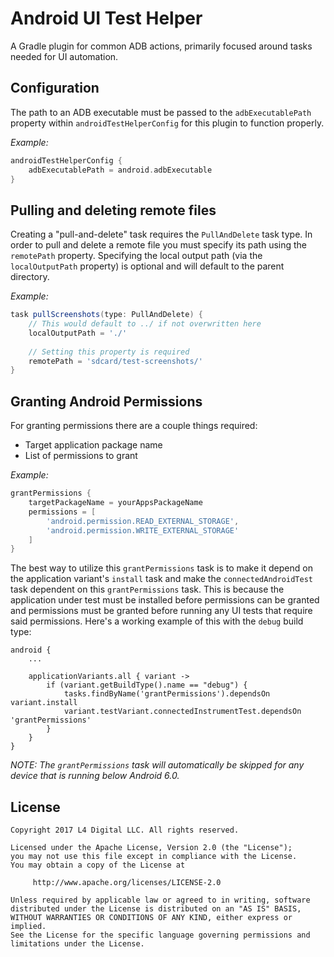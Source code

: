 # Android UI Test Helper
A Gradle plugin for common ADB actions, primarily focused around tasks needed for UI automation.

## Configuration

The path to an ADB executable must be passed to the `adbExecutablePath` property within `androidTestHelperConfig` for this plugin to function properly.

_Example:_

```groovy
androidTestHelperConfig {
    adbExecutablePath = android.adbExecutable
}
```

## Pulling and deleting remote files

Creating a "pull-and-delete" task requires the `PullAndDelete` task type. In order to pull and delete a remote file you must specify its path using the `remotePath` property. Specifying the local output path (via the `localOutputPath` property) is optional and will default to the parent directory.

_Example:_

```groovy
task pullScreenshots(type: PullAndDelete) {
    // This would default to ../ if not overwritten here
    localOutputPath = './'
    
    // Setting this property is required
    remotePath = 'sdcard/test-screenshots/'
}
```

## Granting Android Permissions

For granting permissions there are a couple things required:

- Target application package name
- List of permissions to grant

_Example:_

```groovy
grantPermissions {
    targetPackageName = yourAppsPackageName
    permissions = [
        'android.permission.READ_EXTERNAL_STORAGE',
        'android.permission.WRITE_EXTERNAL_STORAGE'
    ]
}
``` 

The best way to utilize this `grantPermissions` task is to make it depend on the application variant's `install` task and make the `connectedAndroidTest` task dependent on this `grantPermissions` task. This is because the application under test must be installed before permissions can be granted and permissions must be granted before running any UI tests that require said permissions. Here's a working example of this with the `debug` build type:

```
android {
    ...
    
    applicationVariants.all { variant ->
        if (variant.getBuildType().name == "debug") {
            tasks.findByName('grantPermissions').dependsOn variant.install
            variant.testVariant.connectedInstrumentTest.dependsOn 'grantPermissions'
        }
    }
}
```

_NOTE: The `grantPermissions` task will automatically be skipped for any device that is running below Android 6.0._
  
## License

    Copyright 2017 L4 Digital LLC. All rights reserved.

    Licensed under the Apache License, Version 2.0 (the "License");
    you may not use this file except in compliance with the License.
    You may obtain a copy of the License at
         
         http://www.apache.org/licenses/LICENSE-2.0
         
    Unless required by applicable law or agreed to in writing, software
    distributed under the License is distributed on an "AS IS" BASIS,
    WITHOUT WARRANTIES OR CONDITIONS OF ANY KIND, either express or implied.
    See the License for the specific language governing permissions and
    limitations under the License.